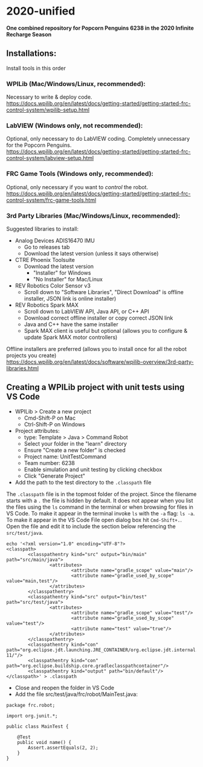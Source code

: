 # 2020-unified

**One combined repository for Popcorn Penguins 6238 in the 2020 Infinite Recharge Season**

## Installations:
Install tools in this order
### WPILib (Mac/Windows/Linux, recommended):
Necessary to write & deploy code.  
https://docs.wpilib.org/en/latest/docs/getting-started/getting-started-frc-control-system/wpilib-setup.html

### LabVIEW (Windows only, not recommended):
Optional, only necessary to do LabVIEW coding. Completely unnecessary for the Popcorn Penguins.  
https://docs.wpilib.org/en/latest/docs/getting-started/getting-started-frc-control-system/labview-setup.html

### FRC Game Tools (Windows only, recommended):
Optional, only necessary if you want to _control_ the robot.  
https://docs.wpilib.org/en/latest/docs/getting-started/getting-started-frc-control-system/frc-game-tools.html

### 3rd Party Libraries (Mac/Windows/Linux, recommended):
Suggested libraries to install:
- Analog Devices ADIS16470 IMU 
  - Go to releases tab
  - Download the latest version (unless it says otherwise)
- CTRE Phoenix Toolsuite 
  - Download the latest version
    - "Installer" for Windows
    - "No Installer" for Mac/Linux
- REV Robotics Color Sensor v3 
  - Scroll down to "Software Libraries", "Direct Download" is offline installer, JSON link is online installer)
- REV Robotics Spark MAX 
  - Scroll down to LabVIEW API, Java API, or C++ API
  - Download correct offline installer or copy correct JSON link
  - Java and C++ have the same installer
  - Spark MAX client is useful but optional (allows you to configure & update Spark MAX motor controllers)

Offline installers are preferred (allows you to install once for all the robot projects you create)  
https://docs.wpilib.org/en/latest/docs/software/wpilib-overview/3rd-party-libraries.html

## Creating a WPILib project with unit tests using VS Code
- WPILib > Create a new project
  - Cmd-Shift-P on Mac
  - Ctrl-Shift-P on Windows
- Project attributes:
  - type: Template > Java > Command Robot
  - Select your folder in the "learn" directory
  - Ensure "Create a new folder" is checked
  - Project name: UnitTestCommand
  - Team number: 6238
  - Enable simulation and unit testing by clicking checkbox
  - Click "Generate Project"
- Add the path to the test directory to the `.classpath` file

The `.classpath` file is in the topmost folder of the project. Since the filename starts with a `.` the file is hidden by default.  It does not appear when you list the files using the `ls` command in the terminal or when browsing for files in VS Code. To make it appear in the terminal invoke `ls` with the `-a` flag: `ls -a`.  To make it appear in the VS Code File open dialog box hit `Cmd-Shift+.`. Open the file and edit it to include the section below referencing the `src/test/java`.
```
echo '<?xml version="1.0" encoding="UTF-8"?>
<classpath>
        <classpathentry kind="src" output="bin/main" path="src/main/java">
                <attributes>
                        <attribute name="gradle_scope" value="main"/>
                        <attribute name="gradle_used_by_scope" value="main,test"/>
                </attributes>
        </classpathentry>
        <classpathentry kind="src" output="bin/test" path="src/test/java">
                <attributes>
                        <attribute name="gradle_scope" value="test"/>
                        <attribute name="gradle_used_by_scope" value="test"/>
                        <attribute name="test" value="true"/>
                </attributes>
        </classpathentry>
        <classpathentry kind="con" path="org.eclipse.jdt.launching.JRE_CONTAINER/org.eclipse.jdt.internal.debug.ui.launcher.StandardVMType/JavaSE-11/"/>
        <classpathentry kind="con" path="org.eclipse.buildship.core.gradleclasspathcontainer"/>
        <classpathentry kind="output" path="bin/default"/>
</classpath>' > .classpath
```
- Close and reopen the folder in VS Code
- Add the file src/test/java/frc/robot/MainTest.java:
```
package frc.robot;

import org.junit.*;

public class MainTest {

    @Test
    public void name() {
        Assert.assertEquals(2, 2);
    }
}
```
